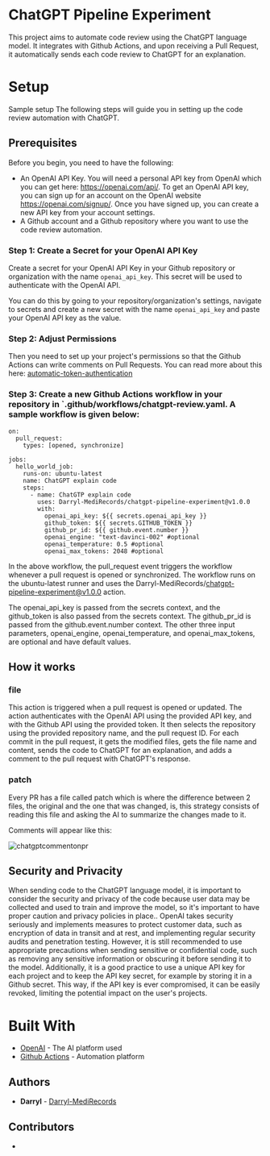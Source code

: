 # ChatGPT Pipeline Experiment

This project aims to automate code review using the ChatGPT language model. It integrates  with Github Actions, and upon receiving a Pull Request, it automatically sends each code review to ChatGPT for an explanation.

# Setup
Sample setup
The following steps will guide you in setting up the code review automation with ChatGPT.

## Prerequisites
Before you begin, you need to have the following:

- An OpenAI API Key. You will need a personal API key from OpenAI which you can get here: https://openai.com/api/. To get an OpenAI API key, you can sign up for an account on the OpenAI website https://openai.com/signup/. Once you have signed up, you can create a new API key from your account settings.
- A Github account and a Github repository where you want to use the code review automation.

### Step 1: Create a Secret for your OpenAI API Key

Create a secret for your OpenAI API Key in your Github repository or organization with the name `openai_api_key`. This secret will be used to authenticate with the OpenAI API.

You can do this by going to your repository/organization's settings, navigate to secrets and create a new secret with the name `openai_api_key` and paste your OpenAI API key as the value.

### Step 2: Adjust Permissions

Then you need to set up your project's permissions so that the Github Actions can write comments on Pull Requests. You can read more about this here: [automatic-token-authentication](https://docs.github.com/en/actions/security-guides/automatic-token-authentication#modifying-the-permissions-for-the-github_token)

### Step 3: Create a new Github Actions workflow in your repository in `.github/workflows/chatgpt-review.yaml. A sample workflow is given below:

```
on:
  pull_request:
    types: [opened, synchronize]

jobs:
  hello_world_job:
    runs-on: ubuntu-latest
    name: ChatGPT explain code
    steps:
      - name: ChatGTP explain code
        uses: Darryl-MediRecords/chatgpt-pipeline-experiment@v1.0.0
        with:
          openai_api_key: ${{ secrets.openai_api_key }}
          github_token: ${{ secrets.GITHUB_TOKEN }}
          github_pr_id: ${{ github.event.number }}
          openai_engine: "text-davinci-002" #optional
          openai_temperature: 0.5 #optional
          openai_max_tokens: 2048 #optional
```

In the above workflow, the pull_request event triggers the workflow whenever a pull request is opened or synchronized. The workflow runs on the ubuntu-latest runner and uses the Darryl-MediRecords/chatgpt-pipeline-experiment@v1.0.0 action.

The openai_api_key is passed from the secrets context, and the github_token is also passed from the secrets context. The github_pr_id is passed from the github.event.number context. The other three input parameters, openai_engine, openai_temperature, and openai_max_tokens, are optional and have default values.

## How it works

### file
This action is triggered when a pull request is opened or updated. The action authenticates with the OpenAI API using the provided API key, and with the Github API using the provided token. It then selects the repository using the provided repository name, and the pull request ID. 
For each commit in the pull request, it gets the modified files, gets the file name and content, sends the code to ChatGPT for an explanation, and adds a comment to the pull request with ChatGPT's response.

### patch
Every PR has a file called patch which is where the difference between 2 files, the original and the one that was changed, is, this strategy consists of reading this file and asking the AI to summarize the changes made to it.

Comments will appear like this:

![chatgptcommentonpr](img/chatgpt-comment-on-pr.png "ChatGPT comment on PR")

## Security and Privacity

When sending code to the ChatGPT language model, it is important to consider the security and privacy of the code because user data may be collected and used to train and improve the model, so it's important to have proper caution and privacy policies in place.. OpenAI takes security seriously and implements measures to protect customer data, such as encryption of data in transit and at rest, and implementing regular security audits and penetration testing. However, it is still recommended to use appropriate precautions when sending sensitive or confidential code, such as removing any sensitive information or obscuring it before sending it to the model. Additionally, it is a good practice to use a unique API key for each project and to keep the API key secret, for example by storing it in a Github secret. This way, if the API key is ever compromised, it can be easily revoked, limiting the potential impact on the user's projects.

# Built With
- [OpenAI](https://openai.com/) - The AI platform used
- [Github Actions](https://github.com/features/actions) - Automation platform

## Authors
- **Darryl** - [Darryl-MediRecords](https://github.com/Darryl-MediRecords)

## Contributors
-